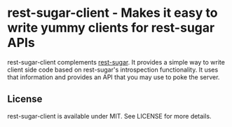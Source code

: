 # rest-sugar-client - Makes it easy to write yummy clients for rest-sugar APIs

rest-sugar-client complements [rest-sugar](https://github.com/bebraw/rest-sugar).
It provides a simple way to write client side code based on rest-sugar's
introspection functionality. It uses that information and provides an API that
you may use to poke the server.

## License

rest-sugar-client is available under MIT. See LICENSE for more details.

